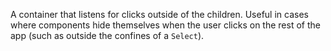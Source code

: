 A container that listens for clicks outside of the children. Useful in cases where components hide themselves when the user clicks on the rest of the app (such as outside the confines of a `Select`).
